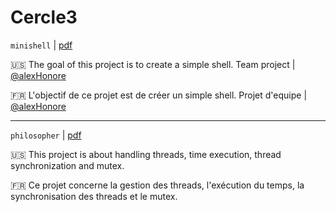 # Cercle3

`minishell` |   [pdf](https://cdn.intra.42.fr/pdf/pdf/66947/en.subject.pdf)

:us: The goal of this project is to create a simple shell. Team project | [@alexHonore](https://github.com/alexHonore)

:fr: L'objectif de ce projet est de créer un simple shell. Projet d'equipe | [@alexHonore](https://github.com/alexHonore)

- - -

`philosopher`   |   [pdf](https://cdn.intra.42.fr/pdf/pdf/66944/en.subject.pdf)

:us: This project is about handling threads, time execution, thread synchronization and mutex.

:fr: Ce projet concerne la gestion des threads, l'exécution du temps, la synchronisation des threads et le mutex.
